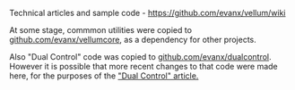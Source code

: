 Technical articles and sample code - https://github.com/evanx/vellum/wiki

At some stage, commmon utilities were copied to <a href="https://github.com/evanx/vellumcore">github.com/evanx/vellumcore</a>, as a dependency for other projects.

Also "Dual Control" code was copied to <a href="https://github.com/evanx/dualcontrol">github.com/evanx/dualcontrol</a>. However it is possible that more recent changes to that code were made here, for the purposes of the <a href="https://github.com/evanx/vellum/wiki/DualControl">"Dual Control" article.</a>
